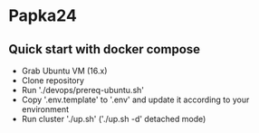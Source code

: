 # Papka24
## Quick start with docker compose
* Grab Ubuntu VM (16.x)
* Clone repository
* Run './devops/prereq-ubuntu.sh'
* Copy '.env.template' to '.env' and update it according to your environment
* Run cluster './up.sh' ('./up.sh -d' detached mode)
